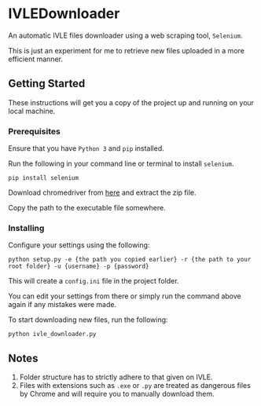 # IVLEDownloader

An automatic IVLE files downloader using a web scraping tool, `Selenium`.

This is just an experiment for me to retrieve new files uploaded in a more efficient manner.

## Getting Started

These instructions will get you a copy of the project up and running on your local machine.

### Prerequisites

Ensure that you have `Python 3` and `pip` installed.

Run the following in your command line or terminal to install `selenium`.

```
pip install selenium
```

Download chromedriver from [here](https://chromedriver.storage.googleapis.com/index.html?path=2.45/) and extract the zip file. 

Copy the path to the executable file somewhere.

### Installing

Configure your settings using the following:

```
python setup.py -e {the path you copied earlier} -r {the path to your root folder} -u {username} -p {password}
```

This will create a `config.ini` file in the project folder. 

You can edit your settings from there or simply run the command above again if any mistakes were made.

To start downloading new files, run the following:

```
python ivle_downloader.py
```

## Notes

1. Folder structure has to strictly adhere to that given on IVLE.
2. Files with extensions such as `.exe` or `.py` are treated as dangerous files by Chrome and will require you to manually download them.
